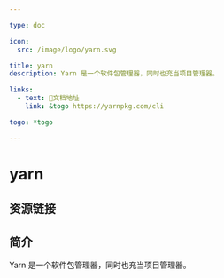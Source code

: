 ```yaml
---

type: doc

icon:
  src: /image/logo/yarn.svg

title: yarn
description: Yarn 是一个软件包管理器，同时也充当项目管理器。

links:
  - text: 📖文档地址
    link: &togo https://yarnpkg.com/cli

togo: *togo

---
```


<ShowLogo />

# yarn

<ShowBreadcrumb />

## 资源链接

<ShowLinks />

## 简介

Yarn 是一个软件包管理器，同时也充当项目管理器。
